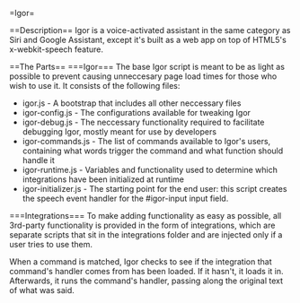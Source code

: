 =Igor=

==Description==
Igor is a voice-activated assistant in the same category as Siri and Google 
Assistant, except it's built as a web app on top of HTML5's x-webkit-speech
feature.

==The Parts==
===Igor===
The base Igor script is meant to be as light as possible to prevent causing
unneccesary page load times for those who wish to use it. It consists of the 
following files:

 * igor.js - A bootstrap that includes all other neccessary files
 * igor-config.js - The configurations available for tweaking Igor
 * igor-debug.js - The neccessary functionality required to facilitate debugging
 Igor, mostly meant for use by developers
 * igor-commands.js - The list of commands available to Igor's users, containing
 what words trigger the command and what function should handle it
 * igor-runtime.js - Variables and functionality used to determine which 
 integrations have been initialized at runtime
 * igor-initializer.js - The starting point for the end user: this script 
 creates the speech event handler for the #igor-input input field.

===Integrations===
To make adding functionality as easy as possible, all 3rd-party functionality
is provided in the form of integrations, which are separate scripts that sit
in the integrations folder and are injected only if a user tries to use them.

When a command is matched, Igor checks to see if the integration that command's
handler comes from has been loaded. If it hasn't, it loads it in. Afterwards,
it runs the command's handler, passing along the original text of what was said.
